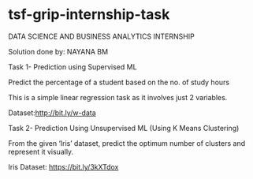 # tsf-grip-internship-task

DATA SCIENCE AND BUSINESS ANALYTICS INTERNSHIP

Solution done by: NAYANA BM

Task 1- Prediction using Supervised ML

Predict the percentage of a student based on the no. of study hours

This is a simple linear regression task as it involves just 2 variables.

Dataset:http://bit.ly/w-data


Task 2- Prediction Using Unsupervised ML (Using K Means Clustering)

From the given ‘Iris’ dataset, predict the optimum number of clusters and represent it visually.

Iris Dataset: https://bit.ly/3kXTdox
    



